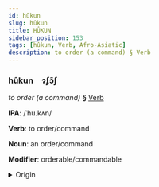 ```yaml
---
id: hûkun
slug: hûkun
title: HÛKUN
sidebar_position: 153
tags: [hûkun, Verb, Afro-Asiatic]
description: to order (a command) § Verb
---
```


### hûkun&emsp;<span kind="abugida">ɂʄɔ̃ʃ</span>

*to order (a command)* **§** [Verb](../../tags/Verb)

**IPA**: /ˈhu.kʌn/

**Verb**: to order/command

**Noun**: an order/command

**Modifier**: orderable/commandable

<details>
    <summary>Origin</summary>
    Arabic حُكْم ḥukm /ħukm/<br/>
    <em>Afro-Asiatic Language Family</em>
</details>